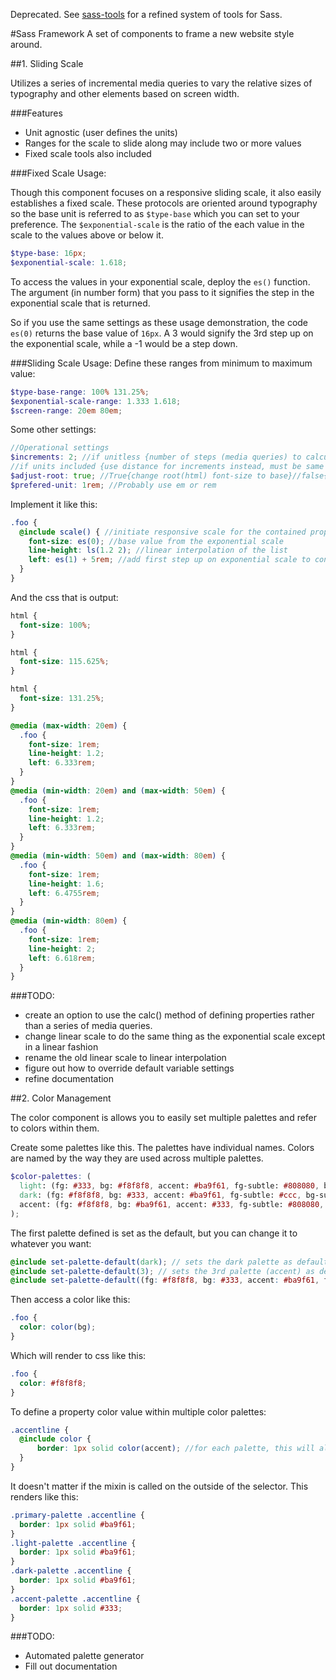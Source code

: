 Deprecated. See [sass-tools](https://github.com/anthonyesau/sass-tools) for a refined system of tools for Sass.

#Sass Framework
A set of components to frame a new website style around.

##1. Sliding Scale

Utilizes a series of incremental media queries to vary the relative sizes of typography and other elements based on screen width.


###Features
- Unit agnostic (user defines the units)
- Ranges for the scale to slide along may include two or more values
- Fixed scale tools also included


###Fixed Scale Usage:

Though this component focuses on a responsive sliding scale, it also easily establishes a fixed scale. These protocols are oriented around typography so the base unit is referred to as ```$type-base``` which you can set to your preference. The ```$exponential-scale``` is the ratio of the each value in the scale to the values above or below it.

```scss
$type-base: 16px;
$exponential-scale: 1.618;
```

To access the values in your exponential scale, deploy the ```es()``` function. The argument (in number form) that you pass to it signifies the step in the exponential scale that is returned.

So if you use the same settings as these usage demonstration, the code ```es(0)``` returns the base value of ```16px```. A 3 would signify the 3rd step up on the exponential scale, while a -1 would be a step down.


###Sliding Scale Usage:
Define these ranges from minimum to maximum value:

```scss
$type-base-range: 100% 131.25%;
$exponential-scale-range: 1.333 1.618;
$screen-range: 20em 80em;
```

Some other settings:

```scss
//Operational settings
$increments: 2; //if unitless {number of steps (media queries) to calculate sliding changes}
//if units included {use distance for increments instead, must be same unit as screen-range}
$adjust-root: true; //True{change root(html) font-size to base}//false{leave root font-size at default}
$prefered-unit: 1rem; //Probably use em or rem
```

Implement it like this:
```scss
.foo {
  @include scale() { //initiate responsive scale for the contained properties
    font-size: es(0); //base value from the exponential scale
    line-height: ls(1.2 2); //linear interpolation of the list
    left: es(1) + 5rem; //add first step up on exponential scale to constant value
  }
}
```

And the css that is output:
```css
html {
  font-size: 100%;
}

html {
  font-size: 115.625%;
}

html {
  font-size: 131.25%;
}

@media (max-width: 20em) {
  .foo {
    font-size: 1rem;
    line-height: 1.2;
    left: 6.333rem;
  }
}
@media (min-width: 20em) and (max-width: 50em) {
  .foo {
    font-size: 1rem;
    line-height: 1.2;
    left: 6.333rem;
  }
}
@media (min-width: 50em) and (max-width: 80em) {
  .foo {
    font-size: 1rem;
    line-height: 1.6;
    left: 6.4755rem;
  }
}
@media (min-width: 80em) {
  .foo {
    font-size: 1rem;
    line-height: 2;
    left: 6.618rem;
  }
}
```

###TODO:
- create an option to use the calc() method of defining properties rather than a series of media queries.
- change linear scale to do the same thing as the exponential scale except in a linear fashion
- rename the old linear scale to linear interpolation
- figure out how to override default variable settings
- refine documentation


##2. Color Management

The color component is allows you to easily set multiple palettes and refer to colors within them.

Create some palettes like this. The palettes have individual names. Colors are named by the way they are used across multiple palettes.

```scss
$color-palettes: (
  light: (fg: #333, bg: #f8f8f8, accent: #ba9f61, fg-subtle: #808080, bg-subtle: #e5e5e5),
  dark: (fg: #f8f8f8, bg: #333, accent: #ba9f61, fg-subtle: #ccc, bg-subtle: #808080 ),
  accent: (fg: #f8f8f8, bg: #ba9f61, accent: #333, fg-subtle: #808080, bg-subtle: #ccc),
);
```

The first palette defined is set as the default, but you can change it to whatever you want:

```scss
@include set-palette-default(dark); // sets the dark palette as default
@include set-palette-default(3); // sets the 3rd palette (accent) as default
@include set-palette-default((fg: #f8f8f8, bg: #333, accent: #ba9f61, fg-subtle: #ccc, bg-subtle: #808080 )); //sets the map of colors provided as the default palette
```

Then access a color like this:
```scss
.foo {
  color: color(bg);
}
```

Which will render to css like this:
```css
.foo {
  color: #f8f8f8;
}
```

To define a property color value within multiple color palettes:
```scss
.accentline {
  @include color {
      border: 1px solid color(accent); //for each palette, this will always be the accent color
  }
}
```

It doesn't matter if the mixin is called on the outside of the selector. This renders like this:
```css
.primary-palette .accentline {
  border: 1px solid #ba9f61;
}
.light-palette .accentline {
  border: 1px solid #ba9f61;
}
.dark-palette .accentline {
  border: 1px solid #ba9f61;
}
.accent-palette .accentline {
  border: 1px solid #333;
}
```

###TODO:
- Automated palette generator
- Fill out documentation
